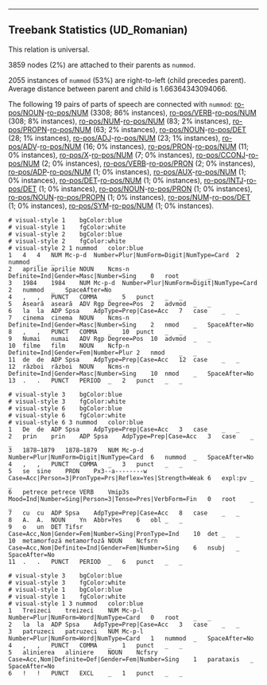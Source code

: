 

--------------------------------------------------------------------------------

## Treebank Statistics (UD_Romanian)

This relation is universal.

3859 nodes (2%) are attached to their parents as `nummod`.

2055 instances of `nummod` (53%) are right-to-left (child precedes parent).
Average distance between parent and child is 1.66364343094066.

The following 19 pairs of parts of speech are connected with `nummod`: [ro-pos/NOUN]()-[ro-pos/NUM]() (3308; 86% instances), [ro-pos/VERB]()-[ro-pos/NUM]() (308; 8% instances), [ro-pos/NUM]()-[ro-pos/NUM]() (83; 2% instances), [ro-pos/PROPN]()-[ro-pos/NUM]() (63; 2% instances), [ro-pos/NOUN]()-[ro-pos/DET]() (28; 1% instances), [ro-pos/ADJ]()-[ro-pos/NUM]() (23; 1% instances), [ro-pos/ADV]()-[ro-pos/NUM]() (16; 0% instances), [ro-pos/PRON]()-[ro-pos/NUM]() (11; 0% instances), [ro-pos/X]()-[ro-pos/NUM]() (7; 0% instances), [ro-pos/CCONJ]()-[ro-pos/NUM]() (2; 0% instances), [ro-pos/VERB]()-[ro-pos/PRON]() (2; 0% instances), [ro-pos/ADP]()-[ro-pos/NUM]() (1; 0% instances), [ro-pos/AUX]()-[ro-pos/NUM]() (1; 0% instances), [ro-pos/DET]()-[ro-pos/NUM]() (1; 0% instances), [ro-pos/INTJ]()-[ro-pos/DET]() (1; 0% instances), [ro-pos/NOUN]()-[ro-pos/PRON]() (1; 0% instances), [ro-pos/NOUN]()-[ro-pos/PROPN]() (1; 0% instances), [ro-pos/NUM]()-[ro-pos/DET]() (1; 0% instances), [ro-pos/SYM]()-[ro-pos/NUM]() (1; 0% instances).


~~~ conllu
# visual-style 1	bgColor:blue
# visual-style 1	fgColor:white
# visual-style 2	bgColor:blue
# visual-style 2	fgColor:white
# visual-style 2 1 nummod	color:blue
1	4	4	NUM	Mc-p-d	Number=Plur|NumForm=Digit|NumType=Card	2	nummod	_	_
2	aprilie	aprilie	NOUN	Ncms-n	Definite=Ind|Gender=Masc|Number=Sing	0	root	_	_
3	1984	1984	NUM	Mc-p-d	Number=Plur|NumForm=Digit|NumType=Card	2	nummod	_	SpaceAfter=No
4	,	,	PUNCT	COMMA	_	5	punct	_	_
5	Aseară	aseară	ADV	Rgp	Degree=Pos	2	advmod	_	_
6	la	la	ADP	Spsa	AdpType=Prep|Case=Acc	7	case	_	_
7	cinema	cinema	NOUN	Ncms-n	Definite=Ind|Gender=Masc|Number=Sing	2	nmod	_	SpaceAfter=No
8	,	,	PUNCT	COMMA	_	10	punct	_	_
9	Numai	numai	ADV	Rgp	Degree=Pos	10	advmod	_	_
10	filme	film	NOUN	Ncfp-n	Definite=Ind|Gender=Fem|Number=Plur	2	nmod	_	_
11	de	de	ADP	Spsa	AdpType=Prep|Case=Acc	12	case	_	_
12	război	război	NOUN	Ncms-n	Definite=Ind|Gender=Masc|Number=Sing	10	nmod	_	SpaceAfter=No
13	.	.	PUNCT	PERIOD	_	2	punct	_	_

~~~


~~~ conllu
# visual-style 3	bgColor:blue
# visual-style 3	fgColor:white
# visual-style 6	bgColor:blue
# visual-style 6	fgColor:white
# visual-style 6 3 nummod	color:blue
1	De	de	ADP	Spsa	AdpType=Prep|Case=Acc	3	case	_	_
2	prin	prin	ADP	Spsa	AdpType=Prep|Case=Acc	3	case	_	_
3	1878–1879	1878–1879	NUM	Mc-p-d	Number=Plur|NumForm=Digit|NumType=Card	6	nummod	_	SpaceAfter=No
4	,	,	PUNCT	COMMA	_	3	punct	_	_
5	se	sine	PRON	Px3--a--------w	Case=Acc|Person=3|PronType=Prs|Reflex=Yes|Strength=Weak	6	expl:pv	_	_
6	petrece	petrece	VERB	Vmip3s	Mood=Ind|Number=Sing|Person=3|Tense=Pres|VerbForm=Fin	0	root	_	_
7	cu	cu	ADP	Spsa	AdpType=Prep|Case=Acc	8	case	_	_
8	A.	A.	NOUN	Yn	Abbr=Yes	6	obl	_	_
9	o	un	DET	Tifsr	Case=Acc,Nom|Gender=Fem|Number=Sing|PronType=Ind	10	det	_	_
10	metamorfoză	metamorfoză	NOUN	Ncfsrn	Case=Acc,Nom|Definite=Ind|Gender=Fem|Number=Sing	6	nsubj	_	SpaceAfter=No
11	.	.	PUNCT	PERIOD	_	6	punct	_	_

~~~


~~~ conllu
# visual-style 3	bgColor:blue
# visual-style 3	fgColor:white
# visual-style 1	bgColor:blue
# visual-style 1	fgColor:white
# visual-style 1 3 nummod	color:blue
1	Treizeci	treizeci	NUM	Mc-p-l	Number=Plur|NumForm=Word|NumType=Card	0	root	_	_
2	la	la	ADP	Spsa	AdpType=Prep|Case=Acc	3	case	_	_
3	patruzeci	patruzeci	NUM	Mc-p-l	Number=Plur|NumForm=Word|NumType=Card	1	nummod	_	SpaceAfter=No
4	,	,	PUNCT	COMMA	_	1	punct	_	_
5	alinierea	aliniere	NOUN	Ncfsry	Case=Acc,Nom|Definite=Def|Gender=Fem|Number=Sing	1	parataxis	_	SpaceAfter=No
6	!	!	PUNCT	EXCL	_	1	punct	_	_

~~~


